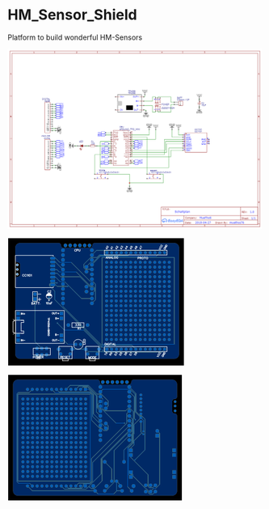 # HM_Sensor_Shield
Platform to build wonderful HM-Sensors

![picture](https://github.com/MueThoS76/HM_Sensor_Shield/blob/master/Schematic_HM_Sensor_Shield_Schaltplan_20200106083323.png)

![picture](https://raw.githubusercontent.com/MueThoS76/HM_Sensor_Shield/master/HM_Sensor_Shield_Front.png)
 
![picture](https://raw.githubusercontent.com/MueThoS76/HM_Sensor_Shield/master/HM_Sensor_Shield_Back.png)
